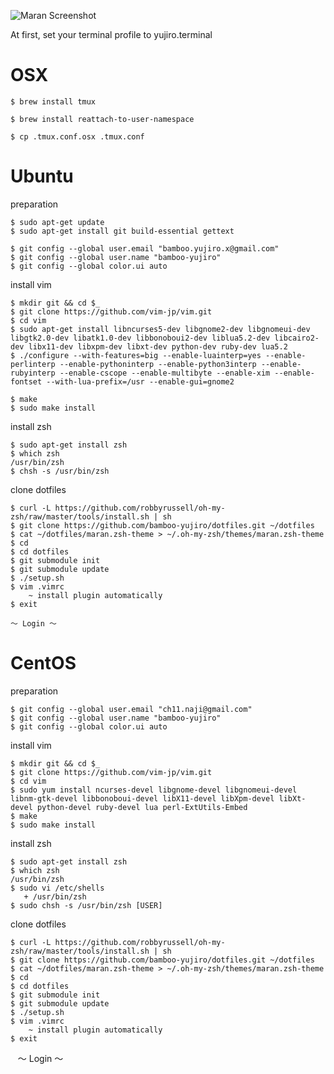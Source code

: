![Maran Screenshot](https://raw.github.com/bamboo-yujiro/dotfiles/master/yujiro-sample.png "Maran ZSH theme")

At first, set your terminal profile to yujiro.terminal

# OSX

`$ brew install tmux`

`$ brew install reattach-to-user-namespace`

`$ cp .tmux.conf.osx .tmux.conf`


# Ubuntu
preparation

    $ sudo apt-get update
    $ sudo apt-get install git build-essential gettext

    $ git config --global user.email "bamboo.yujiro.x@gmail.com"
    $ git config --global user.name "bamboo-yujiro"
    $ git config --global color.ui auto

install vim

    $ mkdir git && cd $_
    $ git clone https://github.com/vim-jp/vim.git
    $ cd vim
    $ sudo apt-get install libncurses5-dev libgnome2-dev libgnomeui-dev libgtk2.0-dev libatk1.0-dev libbonoboui2-dev liblua5.2-dev libcairo2-dev libx11-dev libxpm-dev libxt-dev python-dev ruby-dev lua5.2
    $ ./configure --with-features=big --enable-luainterp=yes --enable-perlinterp --enable-pythoninterp --enable-python3interp --enable-rubyinterp --enable-cscope --enable-multibyte --enable-xim --enable-fontset --with-lua-prefix=/usr --enable-gui=gnome2

    $ make
    $ sudo make install

install zsh

    $ sudo apt-get install zsh
    $ which zsh
    /usr/bin/zsh
    $ chsh -s /usr/bin/zsh

clone dotfiles

    $ curl -L https://github.com/robbyrussell/oh-my-zsh/raw/master/tools/install.sh | sh
    $ git clone https://github.com/bamboo-yujiro/dotfiles.git ~/dotfiles
    $ cat ~/dotfiles/maran.zsh-theme > ~/.oh-my-zsh/themes/maran.zsh-theme
    $ cd
    $ cd dotfiles
    $ git submodule init
    $ git submodule update
    $ ./setup.sh
    $ vim .vimrc
        ~ install plugin automatically
    $ exit

    〜 Login 〜


# CentOS

preparation

    $ git config --global user.email "ch11.naji@gmail.com"
    $ git config --global user.name "bamboo-yujiro"
    $ git config --global color.ui auto

install vim

    $ mkdir git && cd $_
    $ git clone https://github.com/vim-jp/vim.git
    $ cd vim
    $ sudo yum install ncurses-devel libgnome-devel libgnomeui-devel libnm-gtk-devel libbonoboui-devel libX11-devel libXpm-devel libXt-devel python-devel ruby-devel lua perl-ExtUtils-Embed
    $ make
    $ sudo make install

install zsh

    $ sudo apt-get install zsh
    $ which zsh
    /usr/bin/zsh
    $ sudo vi /etc/shells
       + /usr/bin/zsh
    $ sudo chsh -s /usr/bin/zsh [USER]


clone dotfiles

    $ curl -L https://github.com/robbyrussell/oh-my-zsh/raw/master/tools/install.sh | sh
    $ git clone https://github.com/bamboo-yujiro/dotfiles.git ~/dotfiles
    $ cat ~/dotfiles/maran.zsh-theme > ~/.oh-my-zsh/themes/maran.zsh-theme
    $ cd
    $ cd dotfiles
    $ git submodule init
    $ git submodule update
    $ ./setup.sh
    $ vim .vimrc
        ~ install plugin automatically
    $ exit

    〜 Login 〜
